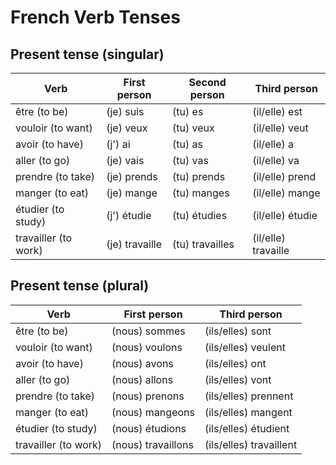 # French Verb Tenses

## Present tense (singular)

| Verb                 | First person   | Second person   | Third person        |
| -------------------- | -------------- | --------------- | ------------------- |
| être (to be)         | (je) suis      | (tu) es         | (il/elle) est       |
| vouloir (to want)    | (je) veux      | (tu) veux       | (il/elle) veut      |
| avoir (to have)      | (j') ai        | (tu) as         | (il/elle) a         |
| aller (to go)        | (je) vais      | (tu) vas        | (il/elle) va        |
| prendre (to take)    | (je) prends    | (tu) prends     | (il/elle) prend     |
| manger (to eat)      | (je) mange     | (tu) manges     | (il/elle) mange     |
| étudier (to study)   | (j') étudie    | (tu) étudies    | (il/elle) étudie    |
| travailler (to work) | (je) travaille | (tu) travailles | (il/elle) travaille |

## Present tense (plural)

| Verb                 | First person       | Third person            |
| -------------------- | ------------------ | ----------------------- |
| être (to be)         | (nous) sommes      | (ils/elles) sont        |
| vouloir (to want)    | (nous) voulons     | (ils/elles) veulent     |
| avoir (to have)      | (nous) avons       | (ils/elles) ont         |
| aller (to go)        | (nous) allons      | (ils/elles) vont        |
| prendre (to take)    | (nous) prenons     | (ils/elles) prennent    |
| manger (to eat)      | (nous) mangeons    | (ils/elles) mangent     |
| étudier (to study)   | (nous) étudions    | (ils/elles) étudient    |
| travailler (to work) | (nous) travaillons | (ils/elles) travaillent |

